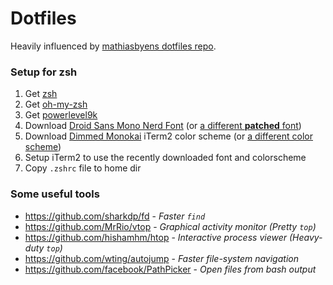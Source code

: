 # Dotfiles

Heavily influenced by [mathiasbyens dotfiles repo](https://github.com/mathiasbynens/dotfiles).

### Setup for zsh

1. Get [zsh](https://github.com/robbyrussell/oh-my-zsh/wiki/Installing-ZSH#install-and-set-up-zsh-as-default)
2. Get [oh-my-zsh](https://github.com/robbyrussell/oh-my-zsh#getting-started)
3. Get [powerlevel9k](https://github.com/bhilburn/powerlevel9k/wiki/Install-Instructions#option-2-install-for-oh-my-zsh)
4. Download [Droid Sans Mono Nerd Font](https://github.com/ryanoasis/nerd-fonts/blob/master/patched-fonts/DroidSansMono/complete/Droid%20Sans%20Mono%20Nerd%20Font%20Complete.otf) (or [a different **patched** font](https://github.com/ryanoasis/nerd-fonts))
5. Download [Dimmed Monokai](https://github.com/mbadolato/iTerm2-Color-Schemes/blob/master/schemes/DimmedMonokai.itermcolors) iTerm2 color scheme (or [a different color scheme](https://github.com/mbadolato/iTerm2-Color-Schemes))
5. Setup iTerm2 to use the recently downloaded font and colorscheme
6. Copy `.zshrc` file to home dir

### Some useful tools
* https://github.com/sharkdp/fd - *Faster `find`*
* https://github.com/MrRio/vtop - *Graphical activity monitor (Pretty `top`)*
* https://github.com/hishamhm/htop - *Interactive process viewer (Heavy-duty `top`)*
* https://github.com/wting/autojump - *Faster file-system navigation*
* https://github.com/facebook/PathPicker - *Open files from bash output*
